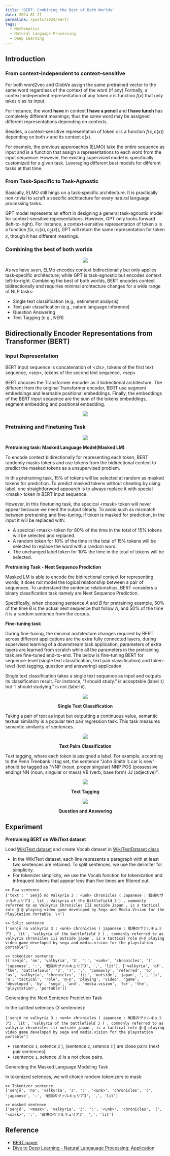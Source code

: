 ```yaml
---
title: 'BERT: Combining the Best of Both Worlds'
date: 2024-01-21
permalink: /posts/2024/bert/
tags:
  - Mathematics
  - Natural Language Processing 
  - Deep Learning
---
```


<head>
    <style type="text/css">
        figure{text-align: center;}
        math{text-align: center;}
    </style>
</head>

## Introduction

### From context-independent to context-sensitive
For both word2vec and GlobVe assign the same pretrained vector to the same word regardless of the context of the word (if any)
Formally, a context-independent representation of any token $x$ is function $f(x)$ that only takes $x$ as its input.

For instance, the word **have** in context **I have a pencil** and **I have lunch** has completely different meanings; thus the same word may be assigned different representations depending on contexts.

Besides, a context-sensitive representation of token $x$ is a function $f(x, c(x))$ depending on both $x$ and its context $c(x)$.

For example, the previous apporoaches (ELMO) take the entire sequence as input and is a function that assign a representations to each word from the input sequence. However, the existing supervised model is specifically customized for a given task. Leveraging different best models for different tasks at that time.

### From Task-Specific to Task-Agnostic

Basically, ELMO still hings on a task-specific architecture. It is practically non-trivial to scraft a specific architecture for every natural language processing tasks.

GPT model represents an effort in designing a general task-agnostic model for context-sensitive representations. However, GPT only looks forward (left-to-right). For instance, a context-sensitive representation of token $x$ is a function $f(x, c_1(x), c_2(x))$, GPT will return the same representation for token $x$, though it has different meanings.

### Combining the best of both worlds

<p align="center">
  <img src="/images/posts/20240121_BERT/comparison_ELMO_GPT_BERT.png">
</p>

As we have seen, ELMo encodes context bidirectionally but only applies task-specific architecture; while GPT is task-agnostic but encodes context left-to-right.
Combining the best of both worlds, BERT encodes context bidirectionally and requiries minimal archtecture changes for a wide range of NLP tasks:

+ Single text classification (e.g., setimment analysis)
+ Text pair classification (e.g., nature language inference)
+ Question Answering
+ Text Tagging (e.g., NER)

## Bidirectionally Encoder Representations from Transformer (BERT)

### Input Representation

BERT input sequence is concatenation of $<$cls$>$, tokens of the first text sequence, $<$sep$>$, tokens of the second text sequence, $<$sep$>$ 

BERT chooses the Transformer encoder as it bidrectional architecture. The different from the original Transformer encoder, BERT use segment embeddings and learnable positional embeddings. Finally, the embeddings of the BERT input sequence are the sum of the tokens embeddings, segment embedding and positional embedding.

<p align="center">
  <img src="/images/posts/20240121_BERT/input_sequence.png">
</p>

### Pretraining and Finetuning Task

<p align="center">
  <img src="/images/posts/20240121_BERT/pretrain_bert.png">
</p>

**Pretraining task: Masked Language Model(Masked LM)**

To encode context bidirectionally for representing each token, BERT randomly masks tokens and use tokens from the bidirectional centext to predict the masked tokens as a unsupervised problem.

In this pretraining task, 15% of tokens will be selected at random as masked tokens for prediction. To predict masked tokens without cheating by using label, one straightforword appoarch is to always replace it with special $<$mask$>$ token in BERT input sequence.

However, in this finetuning task, the specical $<$mask$>$ token will never appear because we need the output clearly. To avoid such as mismatch between pretraining and fine-tuning, if token is masked for prediction, in the input it will be replaced with:

+ A specical $<$mask$>$ token for 80% of the time in the total of 15% tokens will be selected and replaced.
+ A random token for 10% of the time in the total of 15% tokens will be selected to replace the word with a random word.
+ The unchanged label token for 10% the time in the total of tokens will be selected.

**Pretraining Task - Next Sequence Prediction**

Masked LM is able to encode the bidirectional context for representing words, it does not model the logical relationship between a pair of sequences.
To understand the sentence relationships, BERT considers a binary classification task namely are Next Sequence Prediction.

Specifically, when choosing sentence $A$ and $B$ for pretraining example, 50% of the time $B$ is the actual next sequence that follow $A$, and 
50% of the time it is a random sentence from the corpus.

**Fine-tuning task**

During fine-tuning, the minimal architecture changes required by BERT across different applications are the extra fully connected layers, during supervised learning of a downstream task application, parameters of extra layers are learned from scratch while all the parameters in the pretraining task are fine-tuned end-to-end. The below is fine-tuning BERT for sequence-level (single text classification, text pair classification) and token-level (text tagging, question and answering) application.

Single text classification takes a single text sequence as input and outputs its classification result. For instance, “I should study.” is acceptable (label `1`) but “I should studying.” is not (label `0`).

<p align="center">
  <img src="/images/posts/20240121_BERT/single_text_classification.png">
  <p align="center"><b>Single Text Classification</b></p>
</p>

Taking a pair of text as input but outputting a continuous value, semantic textual similarity is a popular text pair regression task. This task measures semantic similarity of sentences.

<p align="center">
  <img src="/images/posts/20240121_BERT/text_pairs_classification.png">
  <p align="center"><b>Text Pairs Classification</b></p>
</p>

Text tagging, where each token is assigned a label. For example, according to the Penn Treebank II tag set, the sentence "John Smith ’s car is new" should be tagged as "NNP (noun, proper singular) NNP POS (possessive ending) NN (noun, singular or mass) VB (verb, base form) JJ (adjective)".

<p align="center">
  <img src="/images/posts/20240121_BERT/text_tagging.png">
  <p align="center"><b>Text Tagging</b></p>
</p>

<p align="center">
  <img src="/images/posts/20240121_BERT/question_answering.png">
  <p align="center"><b>Question and Answering</b></p>
</p>

##  Experiment

**Pretraining BERT on WikiText dataset**

Load [WikiText dataset](https://huggingface.co/datasets/wikitext) and create Vocab dataset in [WikiTextDataset class]()

+ In the WikiText dataset, each line represents a paragraph with at least two sentences are retained. To split sentences, we use the delimiter for simplicity.
+ For tokenizer simplicity, we use the Vocab function for tokenization and infrequent tokens that appear less than five times are filtered out.

```text
>> Raw sentence
{'text': ' Senjō no Valkyria 3 : <unk> Chronicles ( Japanese : 戦場のヴァルキュリア3 , lit . Valkyria of the Battlefield 3 ) , commonly referred to as Valkyria Chronicles III outside Japan , is a tactical role @-@ playing video game developed by Sega and Media.Vision for the PlayStation Portable. \n'}

>> Split sentence
['senjō no valkyria 3 : <unk> chronicles ( japanese : 戦場のヴァルキュリア3 , lit', 'valkyria of the battlefield 3 ) , commonly referred to as valkyria chronicles iii outside japan , is a tactical role @-@ playing video game developed by sega and media.vision for the playstation portable']

>> tokenizer sentence
[['senjō', 'no', 'valkyria', '3', ':', '<unk>', 'chronicles', '(', 'japanese', ':', '戦場のヴァルキュリア3', ',', 'lit'], ['valkyria', 'of', 'the', 'battlefield', '3', ')', ',', 'commonly', 'referred', 'to', 'as', 'valkyria', 'chronicles', 'iii', 'outside', 'japan', ',', 'is', 'a', 'tactical', 'role', '@-@', 'playing', 'video', 'game', 'developed', 'by', 'sega', 'and', 'media.vision', 'for', 'the', 'playstation', 'portable']]
```

Generating the Next Sentence Prediction Task

In the splitted setences (3 sentences):
```text
['senjō no valkyria 3 : <unk> chronicles ( japanese : 戦場のヴァルキュリア3 , lit', 'valkyria of the battlefield 3 ) , commonly referred to as valkyria chronicles iii outside japan , is a tactical role @-@ playing video game developed by sega and media.vision for the playstation portable']
```
+ (sentence `1`,  setence `2` ), (sentence `2`,  setence `3` ) are close pairs (next pair sentences)
+ (sentence `1`,  setence `3`) is a not close pairs.


Generating the Masked Language Modeling Task

In tokenized setences, we will choice random tokenizers to mask:

```text
>> Tokenizer sentence
['senjō', 'no', 'valkyria', '3', ':', '<unk>', 'chronicles', '(', 'japanese', ':', '戦場のヴァルキュリア3', ',', 'lit']

>> masked sentence
['senjō', '<mask>', 'valkyria', '3', ':', '<unk>', 'chronicles', '(', '<mask>', ':', '戦場のヴァルキュリア3', ',', 'lit']
```





## Reference
+ [BERT paper](https://arxiv.org/abs/1810.04805)
+ [Dive to Deep Learning - Natural Langauage Processing: Application](https://d2l.ai)

